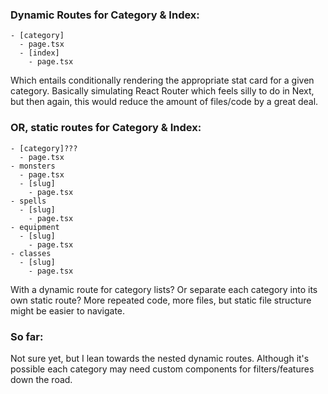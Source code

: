 
### Dynamic Routes for Category & Index:
```
- [category]
  - page.tsx
  - [index]
    - page.tsx
```
Which entails conditionally rendering the appropriate stat card for a given category.
Basically simulating React Router which feels silly to do in Next, but then again,
this would reduce the amount of files/code by a great deal.

### OR, static routes for Category & Index:
```
- [category]???
  - page.tsx
- monsters
  - page.tsx
  - [slug]
    - page.tsx
- spells
  - [slug]
    - page.tsx
- equipment
  - [slug]
    - page.tsx
- classes
  - [slug]
    - page.tsx
```

With a dynamic route for category lists? Or separate each category into its own static route?
More repeated code, more files, but static file structure might be easier to navigate.

### So far:
Not sure yet, but I lean towards the nested dynamic routes. Although it's possible each category
may need custom components for filters/features down the road.
